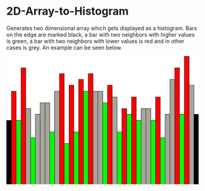 # 2D-Array-to-Histogram
Generates two dimensional array which gets displayed as a histogram. Bars on the edge are marked black, a bar with two neighbors with higher values is green, a bar with two neighbors with lower values is red and in other cases is grey. An example can be seen below.


![](./histogram.jpg)

